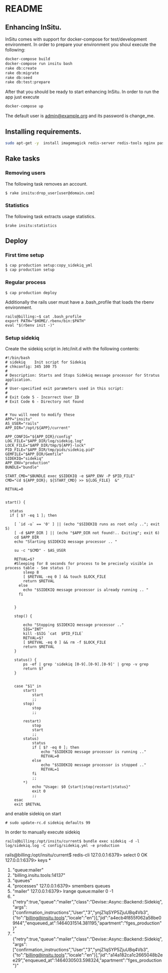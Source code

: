 # README

## Enhancing InSitu.

InSitu comes with support for docker-compose for test/development environment. In order to prepare your environment you shoul execute the following:

```bash
docker-compose build
docker-compose run insitu bash
rake db:create
rake db:migrate
rake db:seed
rake db:test:prepare
```

After that you should be ready to start enhancing InSitu. In order to run the app just execute

```bash
docker-compose up
```

The default user is admin@example.org and its password is change_me.


## Installing requirements.

```bash
sudo apt-get -y  install imagemagick redis-server redis-tools nginx passenger
```

## Rake tasks

### Removing users

The following task removes an account.

```
$ rake insitu:drop_user[user@domain.com]
```

### Statistics

The following task extracts usage statistics.

```
$rake insitu:statistics
```

## Deploy

### First time setup

```
$ cap production setup:copy_sidekiq_yml
$ cap production setup
```

### Regular process

```
$ cap production deploy
```

Additionally the rails user must have a .bash_profile that loads the rbenv environment.

```
rails@billing:~$ cat .bash_profile
export PATH="$HOME/.rbenv/bin:$PATH"
eval "$(rbenv init -)"
```

### Setup sidekiq
Create the sidekiq script in /etc/init.d with the following contents:

```
#!/bin/bash
# sidekiq    Init script for Sidekiq
# chkconfig: 345 100 75
#
# Description: Starts and Stops Sidekiq message processor for Stratus application.
#
# User-specified exit parameters used in this script:
#
# Exit Code 5 - Incorrect User ID
# Exit Code 6 - Directory not found


# You will need to modify these
APP="insitu"
AS_USER="rails"
APP_DIR="/opt/${APP}/current"

APP_CONFIG="${APP_DIR}/config"
LOG_FILE="$APP_DIR/log/sidekiq.log"
LOCK_FILE="$APP_DIR/tmp/${APP}-lock"
PID_FILE="$APP_DIR/tmp/pids/sidekiq.pid"
GEMFILE="$APP_DIR/Gemfile"
SIDEKIQ="sidekiq"
APP_ENV="production"
BUNDLE="bundle"

START_CMD="$BUNDLE exec $SIDEKIQ -e $APP_ENV -P $PID_FILE"
CMD="cd ${APP_DIR}; ${START_CMD} >> ${LOG_FILE}  &"

RETVAL=0


start() {

  status
  if [ $? -eq 1 ]; then

    [ `id -u` == '0' ] || (echo "$SIDEKIQ runs as root only .."; exit 5)
    [ -d $APP_DIR ] || (echo "$APP_DIR not found!.. Exiting"; exit 6)
    cd $APP_DIR
    echo "Starting $SIDEKIQ message processor .. "

    su -c "$CMD" - $AS_USER

    RETVAL=$?
    #Sleeping for 8 seconds for process to be precisely visible in process table - See status ()
        sleep 8
        [ $RETVAL -eq 0 ] && touch $LOCK_FILE
        return $RETVAL
      else
        echo "$SIDEKIQ message processor is already running .. "
      fi
    
    
    }
    
    stop() {
    
        echo "Stopping $SIDEKIQ message processor .."
        SIG="INT"
        kill -$SIG `cat  $PID_FILE`
        RETVAL=$?
        [ $RETVAL -eq 0 ] && rm -f $LOCK_FILE
        return $RETVAL
    }
    
    status() {
        ps -ef | grep 'sidekiq [0-9].[0-9].[0-9]' | grep -v grep
        return $?
    }
    
    
    case "$1" in
        start)
            start
            ;;
        stop)
            stop
            ;;
    
        restart)
            stop
            start
            ;;
        status)
            status
            if [ $? -eq 0 ]; then
                echo "$SIDEKIQ message processor is running .."
                RETVAL=0
            else
                echo "$SIDEKIQ message processor is stopped .."
                RETVAL=1
            fi
            ;;
        *)
            echo "Usage: $0 {start|stop|restart|status}"
            exit 0
            ;;
    esac
    exit $RETVAL
```

and enable sidekiq on start

```
# sudo update-rc.d sidekiq defaults 99
```

In order to manually execute sidekiq

```
rails@billing:/opt/insitu/current$ bundle exec sidekiq -d -l log/sidekiq.log -C config/sidekiq.yml -e production
```


rails@billing:/opt/insitu/current$ redis-cli
127.0.0.1:6379> select 0
OK
127.0.0.1:6379> keys *
1) "queue:mailer"
2) "billing.insitu.tools:14137"
3) "queues"
4) "processes"
127.0.0.1:6379> smembers queues
1) "mailer"
127.0.0.1:6379> lrange queue:mailer 0 -1
1) "{\"retry\":true,\"queue\":\"mailer\",\"class\":\"Devise::Async::Backend::Sidekiq\",\"args\":[\"confirmation_instructions\",\"User\",\"3\",\"ynjZ1qSYP5ZjuUBq4Vb3\",{\"to\":\"billing@insitu.tools\",\"locale\":\"en\"}],\"jid\":\"a4ecb4f855f062a58be09f44\",\"enqueued_at\":1464031514.381195,\"apartment\":\"fges_production\"}"
2) "{\"retry\":true,\"queue\":\"mailer\",\"class\":\"Devise::Async::Backend::Sidekiq\",\"args\":[\"confirmation_instructions\",\"User\",\"3\",\"ynjZ1qSYP5ZjuUBq4Vb3\",{\"to\":\"billing@insitu.tools\",\"locale\":\"en\"}],\"jid\":\"a14a182ca1c2665048b2ee29\",\"enqueued_at\":1464030503.598324,\"apartment\":\"fges_production\"}"
